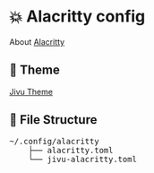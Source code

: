 # 💥 Alacritty config

About [Alacritty](https://github.com/alacritty/alacritty)

## 🎨 Theme

[Jivu Theme](https://github.com:ndachj/jivu.theme)

## 📂 File Structure

<pre>
~/.config/alacritty
    ├── alacritty.toml
    └── jivu-alacritty.toml
</pre>

